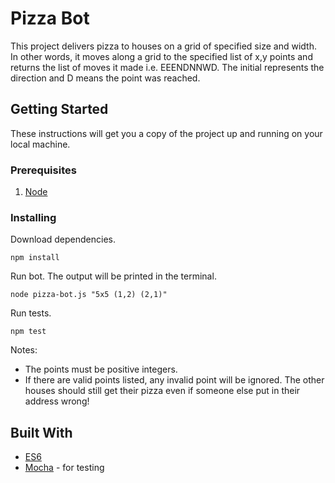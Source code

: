 # Pizza Bot

This project delivers pizza to houses on a grid of specified size and width. In other words, it moves along a grid to the specified list of x,y points and returns the list of moves it made i.e. EEENDNNWD. The initial represents the direction and D means the point was reached.

## Getting Started

These instructions will get you a copy of the project up and running on your local machine.

### Prerequisites

1. [Node](https://nodejs.org/en/download/)

### Installing

Download dependencies.

```
npm install
```

Run bot. The output will be printed in the terminal.
```
node pizza-bot.js "5x5 (1,2) (2,1)"
```

Run tests.
```
npm test
```

Notes:
* The points must be positive integers.
* If there are valid points listed, any invalid point will be ignored. The other houses should still get their pizza even if someone else put in their address wrong!

## Built With

* [ES6](https://github.com/lukehoban/es6features)
* [Mocha](https://mochajs.org/) - for testing